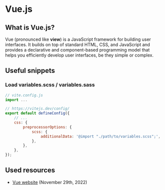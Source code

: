 [description]: <> (Web-framework)
[preservedKeywords]: <> (web, vue.js, html, css, js, sass, useful scripts, scripts, script collection)
# Vue.js
## What is Vue.js?
Vue (pronounced like **view**) is a JavaScript framework for building user interfaces. It builds on top of standard HTML, CSS, and JavaScript and provides a declarative and component-based programming model that helps you efficiently develop user interfaces, be they simple or complex.
## Useful snippets
### Load variables.scss / variables.sass
```js
// vite.config.js
import ...

// https://vitejs.dev/config/
export default defineConfig({
    // ...
    css: {
        preprocessorOptions: {
            scss: {
                additionalData: '@import "./path/to/variables.scss";',
            },
        },
    },
});
```
## Used resources
- [Vue website](https://vuejs.org/guide/introduction.html#what-is-vue) (November 29th, 2022)